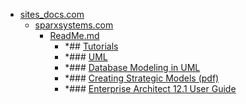 - <a href = "E:\Node_projects\Node_Way\NBase\_Md\_Index\__Closer\_Uml\Main_I\content\Docs\sites_docs.com\cat.sites_docs.com\dir.sites_docs.com.md">sites_docs.com</a>
    - <a href = "E:\Node_projects\Node_Way\NBase\_Md\_Index\__Closer\_Uml\Main_I\content\Docs\sites_docs.com\sparxsystems.com\cat.sparxsystems.com\dir.sparxsystems.com.md">sparxsystems.com</a>
        - <a href = "E:\Node_projects\Node_Way\NBase\_Md\_Index\__Closer\_Uml\Main_I\content\Docs\sites_docs.com\sparxsystems.com\ReadMe.md">ReadMe.md</a>
            - *## [Tutorials](https://sparxsystems.com/resources/tutorials/index.html)
            - *### [UML](https://sparxsystems.com/resources/tutorials/uml/part1.html)
            - *### [Database Modeling in UML](https://sparxsystems.com/resources/tutorials/uml/datamodel.html)
            - *### [Creating Strategic Models (pdf)](https://sparxsystems.com/downloads/quick/strategic_modeling_with_enterprise_architect.pdf)
            - *### [Enterprise Architect 12.1 User Guide](https://sparxsystems.com/enterprise_architect_user_guide/12.1/index/index.html)
    
